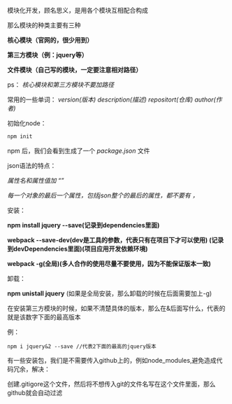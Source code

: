 模块化开发，顾名思义，是用各个模块互相配合构成

那么模块的种类主要有三种

**核心模块（官网的，很少用到）**

**第三方模块（例：jquery等）**

**文件模块（自己写的模块，一定要注意相对路径）**

ps： *核心模块和第三方模块不要加路径*

常用的一些单词： *version(版本)* *description(描述)*  *repositort(仓库)* *author(作者)*

初始化node：

```js
npm init
```

npm 后，我们会看到生成了一个 *package.json* 文件

json语法的特点：

*属性名和属性值加 “”*

*每一个对象的最后一个属性，包括json整个的最后的属性，都不要有 ，*

安装：

**npm install jquery --save(记录到dependencies里面)**

**webpack --save-dev(dev是工具的参数，代表只有在项目下才可以使用)  (记录到devDependencies里面)(项目应用开发依赖环境)**

**webpack -g(全局)(多人合作的使用尽量不要使用，因为不能保证版本一致)**


卸载：

**npm unistall jquery** (如果是全局安装，那么卸载的时候在后面需要加上-g)


在安装第三方模块的时候，如果不清楚具体的版本，那么在&后面写什么，代表的就是该数字下面的最高版本

例：

```
npm i jquery&2 --save //代表2下面的最高的jquery版本
```

有一些安装包，我们是不需要传入github上的，例如node_modules,避免造成代码冗余，解决：

创建.gitigore这个文件，然后将不想传入git的文件名写在这个文件里面，那么github就会自动过滤

